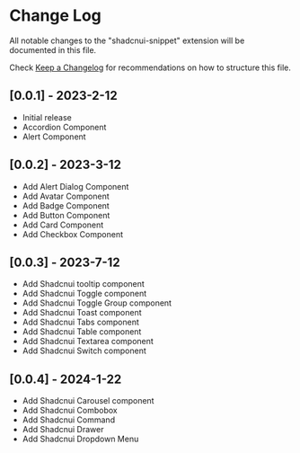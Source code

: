 # Change Log

All notable changes to the "shadcnui-snippet" extension will be documented in this file.

Check [Keep a Changelog](http://keepachangelog.com/) for recommendations on how to structure this file.

## [0.0.1] - 2023-2-12

-   Initial release
-   Accordion Component
-   Alert Component

## [0.0.2] - 2023-3-12

-   Add Alert Dialog Component
-   Add Avatar Component
-   Add Badge Component
-   Add Button Component
-   Add Card Component
-   Add Checkbox Component

## [0.0.3] - 2023-7-12

-   Add Shadcnui tooltip component
-   Add Shadcnui Toggle component
-   Add Shadcnui Toggle Group component
-   Add Shadcnui Toast component
-   Add Shadcnui Tabs component
-   Add Shadcnui Table component
-   Add Shadcnui Textarea component
-   Add Shadcnui Switch component

## [0.0.4] - 2024-1-22

-   Add Shadcnui Carousel component
-   Add Shadcnui Combobox
-   Add Shadcnui Command
-   Add Shadcnui Drawer
-   Add Shadcnui Dropdown Menu
